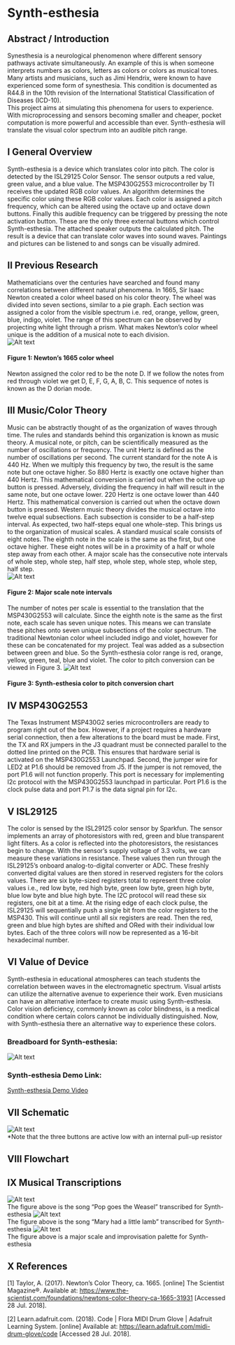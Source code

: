 # Synth-esthesia

## Abstract / Introduction
Synesthesia is a neurological phenomenon where different sensory pathways activate simultaneously.  An example of this is when someone interprets numbers as colors, letters as colors or colors as musical tones.  Many artists and musicians, such as Jimi Hendrix, were known to have experienced some form of synesthesia.  This condition is documented as R44.8 in the 10th revision of the International Statistical Classification of Diseases (ICD-10).  
This project aims at simulating this phenomena for users to experience.  With microprocessing and sensors becoming  smaller and cheaper, pocket computation is more powerful and accessible than ever.  Synth-esthesia will translate the visual color spectrum into an audible pitch range.  
## I	General Overview
Synth-esthesia is a device which translates color into pitch.  The color is detected by the ISL29125 Color Sensor.  The sensor outputs a red value, green value, and a blue value.  The MSP430G2553 microcontroller by TI receives the updated RGB color values.  An algorithm determines the specific color using these RGB color values.  Each color is assigned a pitch frequency, which can be altered using the octave up and octave down buttons.  Finally this audible frequency can be triggered by pressing the note activation button.  These are the only  three external buttons which control Synth-esthesia.  The attached speaker outputs the calculated pitch.  The result is a device that can translate color waves into sound waves.  Paintings and pictures can be listened to and songs can be visually admired.   
## II	Previous Research
Mathematicians over the centuries have searched and found many correlations between different natural phenomena.  In 1665, Sir Isaac Newton created a color wheel based on his color theory.  The wheel was divided into seven sections, similar to a pie graph.  Each section was assigned a color from the visible spectrum i.e. red, orange, yellow, green, blue, indigo, violet.  The range of this spectrum can be observed by projecting white light through a prism.  What makes Newton’s color wheel unique is the addition of a musical note to each division.<br />
![Alt text](images/newtons_color_wheel.png)
#### Figure 1: Newton’s 1665 color wheel
Newton assigned the color red to be the note D.  If we follow the notes from red through violet we get D, E, F, G, A, B, C.  This sequence of notes is known as the D dorian mode.  
## III	Music/Color Theory
Music can be abstractly thought of as the organization of waves through time.  The rules and standards behind this organization is known as music theory.  A musical note, or pitch, can be scientifically measured as the number of oscillations or frequency.  The unit Hertz is defined as the number of oscillations per second.  The current standard for the note A is 440 Hz.  When we multiply this frequency by two, the result is the same note but one octave higher.  So 880 Hertz is exactly one octave higher than 440 Hertz.  This mathematical conversion is carried out when the octave up button is pressed.  Adversely, dividing the frequency in half will result in the same note, but one octave lower.  220 Hertz is one octave lower than 440 Hertz.  This mathematical conversion is carried out when the octave down button is pressed.  Western music theory divides the musical octave into twelve equal subsections.  Each subsection is consider to be a half-step interval.  As expected, two half-steps equal one whole-step.
This brings us to the organization of musical scales.  A standard musical scale consists of eight notes.  The eighth note in the scale is the same as the first, but one octave higher. These eight notes will be in a proximity of a half or whole step away from each other.  A major scale has the consecutive note intervals of whole step, whole step, half step, whole step, whole step, whole step, half step.<br />
![Alt text](images/major_scale_intervals.png)
#### Figure 2: Major scale note intervals
The number of notes per scale is essential to the translation that the MSP430G2553 will calculate.  Since the eighth note is the same as the first note, each scale has seven unique notes.  This means we can translate these pitches onto seven unique subsections of the color spectrum.  The traditional Newtonian color wheel included indigo and violet, however for these can be concatenated for my project.  Teal was added as a subsection between green and blue.  So the Synth-esthesia color range is red, orange, yellow, green, teal, blue and violet.  The color to pitch conversion can be viewed in Figure 3.
![Alt text](images/color_mapping.png)
#### Figure 3: Synth-esthesia color to pitch conversion chart

## IV	MSP430G2553
The Texas Instrument MSP430G2 series microcontrollers are ready to program right out of the box.  However, if a project requires a hardware serial connection, then a few alterations to the board must be made.  First, the TX and RX jumpers in the J3 quadrant must be connected parallel to the dotted line printed on the PCB.  This ensures that hardware serial is activated on the MSP430G2553 Launchpad.  Second, the jumper wire for LED2 at P1.6 should be removed from J5.  If the jumper is not removed, the port P1.6 will not function properly. This port is necessary for implementing I2c protocol with the MSP430G2553 launchpad in particular.  Port P1.6 is the clock pulse data and port P1.7 is the data signal pin for I2c.

## V	ISL29125
The color is sensed by the ISL29125 color sensor by Sparkfun.  The sensor implements an array of photoresistors with red, green and blue transparent light filters.  As a color is reflected into the photoresistors, the resistances begin to change.  With the sensor’s supply voltage of 3.3 volts, we can measure these variations in resistance.  These values then run through the ISL29125’s onboard analog-to-digital converter or ADC.  These freshly converted digital values are then stored in reserved registers for the colors values.  There are six byte-sized registers total to represent three color values i.e., red low byte, red high byte, green low byte, green high byte, blue low byte and blue high byte. The I2C protocol will read these six registers, one bit at a time.  At the rising edge of each clock pulse, the ISL29125 will sequentially push a single bit from the color registers to the MSP430.  This will continue until all six registers are read.  Then the red, green and blue high bytes are shifted and ORed with their individual low bytes.  Each of the three colors will now be represented as a 16-bit hexadecimal number.

## VI	Value of Device
Synth-esthesia in educational atmospheres can teach students the correlation between waves in the electromagnetic spectrum.  Visual artists can utilize the alternative avenue to experience their work.  Even musicians can have an alternative interface to create music using Synth-esthesia. <br /> 
Color vision deficiency, commonly known as color blindness, is a medical condition where certain colors cannot be individually distinguished.  Now, with Synth-esthesia there an alternative way to experience these colors.

### Breadboard for Synth-esthesia:
![Alt text](images/breadboard.jpg)
### Synth-esthesia Demo Link:
[Synth-esthesia Demo Video](https://www.youtube.com/watch?v=15f6C21gZDQ)

## VII	Schematic
![Alt text](Synth-esthesia_schem.png)  
*Note that the three buttons are active low with an internal pull-up resistor
## VIII	Flowchart
	

## IX	Musical Transcriptions 
![Alt text](images/Pop_goes_the_weasle.png) <br />
The figure above is the song “Pop goes the Weasel” transcribed for Synth-esthesia
![Alt text](images/Mary_had_a_little_lamb.png) <br />
The figure above is the song “Mary had a little lamb” transcribed for Synth-esthesia
![Alt text](images/color_choices.png) <br />
The figure above is a major scale and improvisation palette for Synth-esthesia


## X	References

[1] Taylor, A. (2017). Newton’s Color Theory, ca. 1665. [online] The Scientist Magazine®.   Available at: https://www.the-scientist.com/foundations/newtons-color-theory-ca-1665-31931 [Accessed 28 Jul. 2018].

[2] Learn.adafruit.com. (2018). Code | Flora MIDI Drum Glove | Adafruit Learning System. [online] Available at: https://learn.adafruit.com/midi-drum-glove/code [Accessed 28 Jul. 2018].


	

